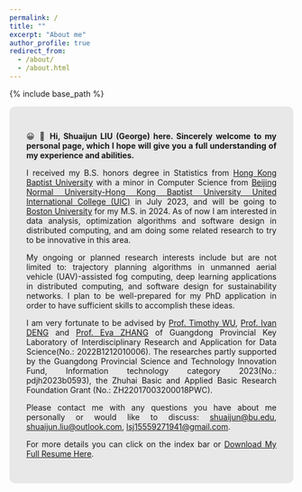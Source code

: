 ```yaml
---
permalink: /
title: ""
excerpt: "About me"
author_profile: true
redirect_from: 
  - /about/
  - /about.html
---
```


{% include base_path %}

<div style="text-align: justify; background-color: rgba(211, 211, 211, 0.5); padding: 30px; border-radius: 10px;">
  <p> &#x1F600; &#x1F44B; <strong> Hi, Shuaijun LIU (George) here. Sincerely welcome to my personal page, which I hope will give you a full understanding of my experience and abilities. </strong></p>
  <p> I received my B.S. honors degree in Statistics from <a href="https://www.hkbu.edu.hk">Hong Kong Baptist University</a> with a minor in Computer Science from <a href="https://www.uic.edu.cn/en">Beijing Normal University-Hong Kong Baptist University United International College (UIC)</a> in July 2023, and will be going to <a href="https://www.bu.edu">Boston University</a> for my M.S. in 2024. As of now I am interested in data analysis, optimization algorithms and software design in distributed computing, and am doing some related research to try to be innovative in this area. </p>
  <p> My ongoing or planned research interests include but are not limited to: trajectory planning algorithms in unmanned aerial vehicle (UAV)-assisted fog computing, deep learning applications in distributed computing, and software design for sustainability networks. I plan to be well-prepared for my PhD application in order to have sufficient skills to accomplish these ideas. </p> 
  <p> I am very fortunate to be advised by <a href="https://fst.uic.edu.cn/stat_en/faculty/faculty.htm#/Jingjinwu/en">Prof. Timothy WU</a>, <a href="https://fst.uic.edu.cn/stat_en/faculty/faculty.htm#/ivandeng/en">Prof. Ivan DENG</a> and <a href="https://fst.uic.edu.cn/stat_en/faculty/faculty.htm#/evaahzhang/en">Prof. Eva ZHANG</a> of Guangdong Provincial Key Laboratory of Interdisciplinary Research and Application for Data Science(No.: 2022B1212010006). The researches partly supported by the Guangdong Provincial Science and Technology Innovation Fund, Information technology category 2023(No.: pdjh2023b0593), the Zhuhai Basic and Applied Basic Research Foundation Grant (No.: ZH22017003200018PWC).
  <p> Please contact me with any questions you have about me personally or would like to discuss: <a href="mailto:shuaijun@bu.edu">shuaijun@bu.edu</a>, <a href="mailto:shuaijun.liu@outlook.com">shuaijun.liu@outlook.com</a>, <a href="mailto:lsj15559271941@gmail.com">lsj15559271941@gmail.com</a>. </p>
  <p> For more details you can click on the index bar or <a href="https://shuaijun-liu.github.io/CV-ShuaijunLIU.pdf">Download My Full Resume Here</a>.</p>
</div> 
